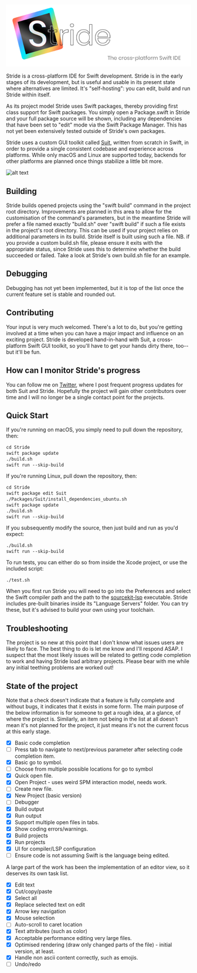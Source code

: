![alt text](./PromoImages/stride_banner.png "Stride: a cross platform Swift IDE")

Stride is a cross-platform IDE for Swift development.  Stride is in the early stages of its development, but is useful and usable in its present state where alternatives are limited.  It's "self-hosting": you can edit, build and run Stride within itself.

As its project model Stride uses Swift packages, thereby providing first class support for Swift packages.  You simply open a Package.swift in Stride and your full package source will be shown, including any dependencies that have been set to "edit" mode via the Swift Package Manager.  This has not yet been extensively tested outside of Stride's own packages.

Stride uses a custom GUI toolkit called [Suit](https://github.com/pmacro/Suit), written from scratch in Swift, in order to provide a single consistent codebase and experience across platforms.  While only macOS and Linux are supported today, backends for other platforms are planned once things stabilize a little bit more.

![alt text](./PromoImages/stride_preview.gif "Preview of Stride on Ubuntu")

## Building

Stride builds opened projects using the "swift build" command in the project root directory.  Improvements are planned in this area to allow for the customisation of the command's parameters, but in the meantime Stride will prefer a file named exactly "build.sh" over "swift build" if such a file exists in the project's root directory. This can be used if your project relies on additional parameters in its build.  Stride itself is built using such a file.  NB. if you provide a custom build.sh file, please ensure it exits with the appropriate status, since Stride uses this to determine whether the build succeeded or failed.  Take a look at Stride's own build.sh file for an example.

## Debugging

Debugging has not yet been implemented, but it is top of the list once the current feature set is stable and rounded out.

## Contributing

Your input is very much welcomed.  There's a lot to do, but you're getting involved at a time when you can have a major impact and influence on an exciting project.  Stride is developed hand-in-hand with Suit, a cross-platform Swift GUI toolkit, so you'll have to get your hands dirty there, too--but it'll be fun.

## How can I monitor Stride's progress

You can follow me on [Twitter](https://twitter.com/saniceadonut), where I post frequent progress updates for both Suit and Stride.  Hopefully the project will gain other contributors over time and I will no longer be a single contact point for the projects.

## Quick Start

If you're running on macOS, you simply need to pull down the repository, then:

    cd Stride
    swift package update
    ./build.sh
    swift run --skip-build

If you're running Linux, pull down the repository, then:

    cd Stride
    swift package edit Suit
    ./Packages/Suit/install_dependencies_ubuntu.sh
    swift package update
    ./build.sh
    swift run --skip-build

If you subsequently modify the source, then just build and run as you'd expect:

    ./build.sh
    swift run --skip-build
    
To run tests, you can either do so from inside the Xcode project, or use the included script:

    ./test.sh

When you first run Stride you will need to go into the Preferences and select the Swift compiler path and the path to the [sourcekit-lsp](https://github.com/apple/sourcekit-lsp) executable.  Stride includes pre-built binaries inside its "Language Servers" folder.  You can try these, but it's advised to build your own using your toolchain.

## Troubleshooting

The project is so new at this point that I don't know what issues users are likely to face.  The best thing to do is let me know and I'll respond ASAP.  I suspect that the most likely issues will be related to getting code completion to work and having Stride load arbitrary projects.  Please bear with me while any initial teething problems are worked out!

## State of the project

Note that a check doesn't indicate that a feature is fully complete and without bugs, it indicates that it exists in some form.  The main purpose of the below information is for someone to get a rough idea, at a glance, of where the project is.  Similarly, an item not being in the list at all doesn't mean it's not planned for the project, it just means it's not the current focus at this early stage.

- [x] Basic code completion
- [ ] Press tab to navigate to next/previous parameter after selecting code completion item.
- [x] Basic go to symbol.
- [ ] Choose from multiple possible locations for go to symbol
- [x] Quick open file.
- [x] Open Project - uses weird SPM interaction model, needs work.
- [ ] Create new file.
- [x] New Project (basic version)
- [ ] Debugger
- [x] Build output
- [x] Run output
- [x] Support multiple open files in tabs.
- [x] Show coding errors/warnings.
- [x] Build projects
- [x] Run projects
- [x] UI for compiler/LSP configuration
- [ ] Ensure code is not assuming Swift is the language being edited.

A large part of the work has been the implementation of an editor view, so it deserves its own task list.

- [x] Edit text
- [x] Cut/copy/paste
- [x] Select all
- [x] Replace selected text on edit
- [x] Arrow key navigation
- [x] Mouse selection
- [ ] Auto-scroll to caret location
- [x] Text attributes (such as color)
- [x] Acceptable performance editing very large files.
- [x] Optimised rendering (draw only changed parts of the file) - initial version, at least.
- [x] Handle non ascii content correctly, such as emojis. 
- [ ] Undo/redo